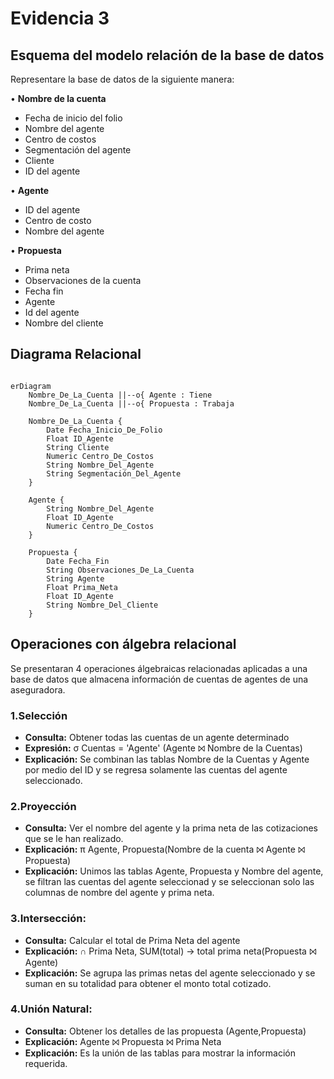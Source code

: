 # **Evidencia 3** #
## **Esquema del modelo relación de la base de datos**

Representare la base de datos de la siguiente manera:

• **Nombre de la cuenta**
- Fecha de inicio del folio 
- Nombre del agente 
- Centro de costos 
- Segmentación del agente 
- Cliente 
- ID del agente 

• **Agente**
- ID del agente 
- Centro de costo
- Nombre del agente

 • **Propuesta**
- Prima neta
- Observaciones de la cuenta 
- Fecha fin 
- Agente 
- Id del agente 
- Nombre del cliente 

## **Diagrama Relacional**

```mermaid

erDiagram
    Nombre_De_La_Cuenta ||--o{ Agente : Tiene
    Nombre_De_La_Cuenta ||--o{ Propuesta : Trabaja

    Nombre_De_La_Cuenta {
        Date Fecha_Inicio_De_Folio
        Float ID_Agente
        String Cliente
        Numeric Centro_De_Costos
        String Nombre_Del_Agente
        String Segmentación_Del_Agente 
    }

    Agente {
        String Nombre_Del_Agente
        Float ID_Agente
        Numeric Centro_De_Costos
    }

    Propuesta {
        Date Fecha_Fin 
        String Observaciones_De_La_Cuenta
        String Agente
        Float Prima_Neta
        Float ID_Agente
        String Nombre_Del_Cliente
    }

```

## **Operaciones con álgebra relacional**

Se presentaran 4 operaciones álgebraicas relacionadas aplicadas a una base de datos que almacena información de cuentas de agentes de una aseguradora.

### 1.**Selección**
- **Consulta:** Obtener todas las cuentas de un agente determinado 
- **Expresión:**  σ Cuentas = 'Agente' (Agente ⨝ Nombre de la Cuentas)
- **Explicación:** Se combinan las tablas Nombre de la Cuentas y Agente por medio del ID y se regresa solamente las cuentas del agente seleccionado.

### 2.**Proyección**
- **Consulta:** Ver el nombre del agente y la prima neta de las cotizaciones que se le han realizado.
- **Explicación:** π Agente, Propuesta(Nombre de la cuenta ⨝ Agente ⨝ Propuesta)
- **Explicación:** Unimos las tablas Agente, Propuesta y Nombre del agente, se filtran las cuentas del agente seleccionad y se seleccionan solo las columnas de nombre del agente y prima neta.

### 3.**Intersección:**
- **Consulta:** Calcular el total de Prima Neta del agente 
- **Explicación:** ∩ Prima Neta, SUM(total) → total prima neta(Propuesta ⨝ Agente)
- **Explicación:** Se agrupa las primas netas del agente seleccionado y se suman en su totalidad para obtener el monto total cotizado.

### 4.**Unión Natural:**
- **Consulta:** Obtener los detalles de las propuesta (Agente,Propuesta)
- **Explicación:** Agente ⨝ Propuesta ⨝ Prima Neta 
- **Explicación:** Es la unión de las tablas para mostrar la información requerida.






